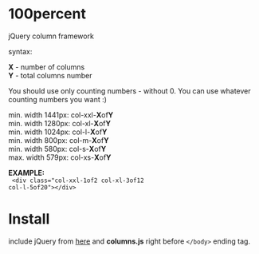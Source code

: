 # 100percent
jQuery column framework

syntax:

<b>X</b> - number of columns<br/>
<b>Y</b> - total columns number<br/>

You should use only counting numbers - without 0.
You can use whatever counting numbers you want :)

min. width 1441px:  col-xxl-<b>X</b>of<b>Y</b><br/>
min. width 1280px:  col-xl-<b>X</b>of<b>Y</b><br/>
min. width 1024px:  col-l-<b>X</b>of<b>Y</b><br/>
min. width 800px:   col-m-<b>X</b>of<b>Y</b><br/>
min. width 580px:   col-s-<b>X</b>of<b>Y</b><br/>
max. width 579px:   col-xs-<b>X</b>of<b>Y</b><br/>

<b>EXAMPLE:</b><br/>
<code>
&lt;div class="col-xxl-1of2 col-xl-3of12 col-l-5of20"&gt;&lt;/div&gt;
</code>

# Install

include jQuery from <a href="https://developers.google.com/speed/libraries/#jquery" target="_blank">here</a> and <b>columns.js</b> right before <code>&lt;/body&gt;</code> ending tag.
